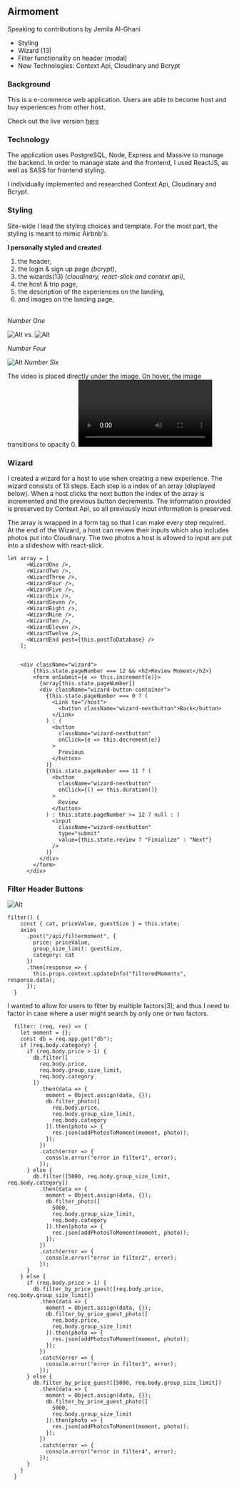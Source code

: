 

## Airmoment

Speaking to contributions by Jemila Al-Ghani <br>
* Styling <br>
* Wizard (13) <br>
* Filter functionality on header (modal)<br>
* New Technologies: Context Api, Cloudinary and Bcrypt <br>


### Background
This is a e-commerce web application. Users are able to become host and buy experiences from other host. 

Check out the live version [here](https://airmoment.live/)

### Technology

The application uses PostgreSQL, Node, Express and Massive to manage the backend. In order to manage state and the frontend, I used ReactJS, as well as SASS for frontend styling.

I individually implemented and researched Context Api, Cloudinary and Bcrypt. 

### Styling 

Site-wide I lead the styling choices and template. For the most part, the styling is meant to mimic Airbnb's. 

**I personally styled and created** <br>
1. the header, <br>
2. the login & sign up page _(bcrypt)_,  <br>
3. the wizards(13) _(cloudinary, react-slick and context api)_,  <br>
4. the host & trip page,  <br>
5. the description of the experiences on the landing,<br>
6. and images on the landing page, <br>  <br>



_Number One_ 

![Alt](./Airbnb.png "Airbnb")
vs.
![Alt](./Airmoment.png "Airmoment")

_Number Four_

![Alt](./hostPage.png "Airmoment")
_Number Six_ 

The video is placed directly under the image. On hover, the image transitions to opacity 0. 
![Alt](./videoLp.mov "Images/Video")
### Wizard
I created a wizard for a host to use when creating a new experience. The wizard consists of 13 steps. Each step is a index of an array (displayed below). When a host clicks the next button the index of the array is incremented and the previous button decrements. The information provided is preserved by Context Api, so all previously input information is preserved. 

The array is wrapped in a form tag so that I can make every step required. At the end of the Wizard, a host can review their inputs which also includes photos put into Cloudinary. The two photos a host is allowed to input are put into a slideshow with react-slick. 

```
let array = [
      <WizardOne />,
      <WizardTwo />,
      <WizardThree />,
      <WizardFour />,
      <WizardFive />,
      <WizardSix />,
      <WizardSeven />,
      <WizardEight />,
      <WizardNine />,
      <WizardTen />,
      <WizardEleven />,
      <WizardTwelve />,
      <WizardEnd post={this.postToDatabase} />
    ];
   
   
    <div className="wizard">
        {this.state.pageNumber === 12 && <h2>Review Moment</h2>}
        <form onSubmit={e => this.increment(e)}>
          {array[this.state.pageNumber]}
          <div className="wizard-button-container">
            {this.state.pageNumber === 0 ? (
              <Link to="/host">
                <button className="wizard-nextbutton">Back</button>
              </Link>
            ) : (
              <button
                className="wizard-nextbutton"
                onClick={e => this.decrement(e)}
              >
                Previous
              </button>
            )}
            {this.state.pageNumber === 11 ? (
              <button
                className="wizard-nextbutton"
                onClick={() => this.duration()}
              >
                Review
              </button>
            ) : this.state.pageNumber >= 12 ? null : (
              <input
                className="wizard-nextbutton"
                type="submit"
                value={this.state.review ? "Finialize" : "Next"}
              />
            )}
          </div>
        </form>
      </div>
```
### Filter Header Buttons
![Alt](./modal.png "Airmoment")

```
filter() {
    const { cat, priceValue, guestSize } = this.state;
    axios
      .post("/api/filtermoment", {
        price: priceValue,
        group_size_limit: guestSize,
        category: cat
      })
      .then(response => {
        this.props.context.updateInfo("filteredMoments", response.data);
      });
  }
```
I wanted to allow for users to filter by multiple factors(3); and thus I need to factor in case where a user might search by only one or two factors. 

```
  filter: (req, res) => {
    let moment = {};
    const db = req.app.get("db");
    if (req.body.category) {
      if (req.body.price > 1) {
        db.filter([
          req.body.price,
          req.body.group_size_limit,
          req.body.category
        ])
          .then(data => {
            moment = Object.assign(data, {});
            db.filter_photo([
              req.body.price,
              req.body.group_size_limit,
              req.body.category
            ]).then(photo => {
              res.json(addPhotosToMoment(moment, photo));
            });
          })
          .catch(error => {
            console.error("error in filter1", error);
          });
      } else {
        db.filter([5000, req.body.group_size_limit, req.body.category])
          .then(data => {
            moment = Object.assign(data, {});
            db.filter_photo([
              5000,
              req.body.group_size_limit,
              req.body.category
            ]).then(photo => {
              res.json(addPhotosToMoment(moment, photo));
            });
          })
          .catch(error => {
            console.error("error in filter2", error);
          });
      }
    } else {
      if (req.body.price > 1) {
        db.filter_by_price_guest([req.body.price, req.body.group_size_limit])
          .then(data => {
            moment = Object.assign(data, {});
            db.filter_by_price_guest_photo([
              req.body.price,
              req.body.group_size_limit
            ]).then(photo => {
              res.json(addPhotosToMoment(moment, photo));
            });
          })
          .catch(error => {
            console.error("error in filter3", error);
          });
      } else {
        db.filter_by_price_guest([5000, req.body.group_size_limit])
          .then(data => {
            moment = Object.assign(data, {});
            db.filter_by_price_guest_photo([
              5000,
              req.body.group_size_limit
            ]).then(photo => {
              res.json(addPhotosToMoment(moment, photo));
            });
          })
          .catch(error => {
            console.error("error in filter4", error);
          });
      }
    }
  }
```
